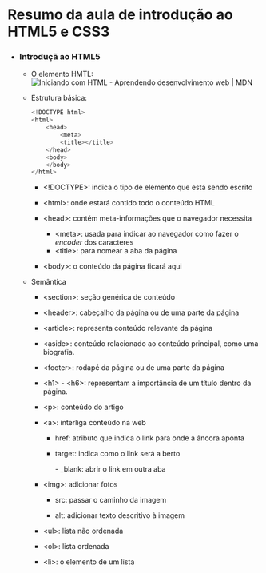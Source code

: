 # __Resumo da aula de introdução ao HTML5 e CSS3__

- ### Introduçã ao HTML5
  
  - O elemento HMTL:
    ![Iniciando com HTML - Aprendendo desenvolvimento web | MDN](https://encrypted-tbn0.gstatic.com/images?q=tbn:ANd9GcSzVITzKlP16eo1LknnzJpypHD8FcxcfqnI8g&amp;usqp=CAU)
  
  - Estrutura básica:
    
    ```js
    <!DOCTYPE html>
    <html>
        <head>
            <meta>
            <title></title>
        </head>
        <body>
        </body>
    </html>
    ```
    
    - \<!DOCTYPE>: indica o tipo de elemento que está sendo escrito
    
    - \<html>: onde estará contido todo o conteúdo HTML
    
    - \<head>: contém meta-informações que o navegador necessita
      
      - \<meta>: usada para indicar ao navegador como fazer o _encoder_ dos caracteres
      - \<title>: para nomear a aba da página
    
    - \<body>: o conteúdo da página ficará aqui
  
  - Semântica
    
    - \<section>: seção genérica de conteúdo
    
    - \<header>: cabeçalho da página ou de uma parte da página
    
    - \<article>: representa conteúdo relevante da página
    
    - \<aside>: conteúdo relacionado ao conteúdo principal, como uma biografia.
    
    - \<footer>: rodapé da página ou de uma parte da página
    
    - \<h1> - \<h6>: representam a importância de um título dentro da página.
    
    - \<p>: conteúdo do artigo
    
    - \<a>: interliga conteúdo na web
      
      - href: atributo que indica o link para onde a âncora aponta
      
      - target: indica como o link será a berto
        
        \- _blank: abrir o link em outra aba
    
    - \<img>: adicionar fotos
      
      - src: passar o caminho da imagem
      
      - alt: adicionar texto descritivo à imagem
    
    - \<ul>: lista não ordenada
    
    - \<ol>: lista ordenada
    
    - \<li>: o elemento de um lista
